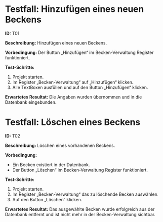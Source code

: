 # Testfall: Hinzufügen eines neuen Beckens

**ID:** T01

**Beschreibung:** Hinzufügen eines neuen Beckens.

**Vorbedingung:** Der Button „Hinzufügen“ im Becken-Verwaltung Register funktioniert.

**Test-Schritte:**

1.  Projekt starten.
2.  Im Register „Becken-Verwaltung“ auf „Hinzufügen“ klicken.
3.  Alle TextBoxen ausfüllen und auf den Button „Hinzufügen“ klicken.

**Erwartetes Resultat:** Die Angaben wurden übernommen und in die Datenbank eingebunden.

# Testfall: Löschen eines Beckens

**ID:** T02

**Beschreibung:** Löschen eines vorhandenen Beckens.

**Vorbedingung:**
* Ein Becken existiert in der Datenbank.
* Der Button „Löschen“ im Becken-Verwaltung Register funktioniert.

**Test-Schritte:**

1.  Projekt starten.
2.  Im Register „Becken-Verwaltung“ das zu löschende Becken auswählen.
3.  Auf den Button „Löschen“ klicken.

**Erwartetes Resultat:** Das ausgewählte Becken wurde erfolgreich aus der Datenbank entfernt und ist nicht mehr in der Becken-Verwaltung sichtbar.
